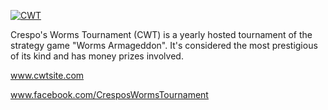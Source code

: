[![CWT](http://cwtsite.com/img/cwt_logo.png)](http://www.cwtsite.com)

Crespo's Worms Tournament (CWT) is a yearly hosted tournament of the strategy game "Worms Armageddon". It's considered the most prestigious of its kind and has money prizes involved.

www.cwtsite.com

www.facebook.com/CresposWormsTournament